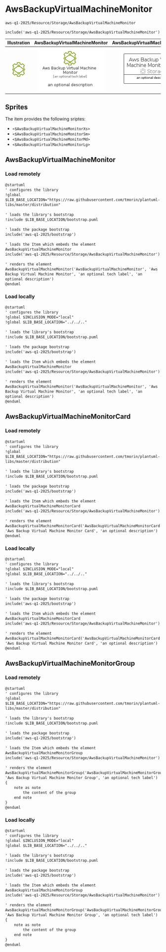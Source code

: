 # AwsBackupVirtualMachineMonitor


```text
aws-q1-2025/Resource/Storage/AwsBackupVirtualMachineMonitor
```

```text
include('aws-q1-2025/Resource/Storage/AwsBackupVirtualMachineMonitor')
```



| Illustration | AwsBackupVirtualMachineMonitor | AwsBackupVirtualMachineMonitorCard | AwsBackupVirtualMachineMonitorGroup |
| :---: | :---: | :---: | :---: |
| ![illustration for Illustration](../../../aws-q1-2025/Resource/Storage/AwsBackupVirtualMachineMonitor.png) | ![illustration for AwsBackupVirtualMachineMonitor](../../../aws-q1-2025/Resource/Storage/AwsBackupVirtualMachineMonitor.Local.png) | ![illustration for AwsBackupVirtualMachineMonitorCard](../../../aws-q1-2025/Resource/Storage/AwsBackupVirtualMachineMonitorCard.Local.png) | ![illustration for AwsBackupVirtualMachineMonitorGroup](../../../aws-q1-2025/Resource/Storage/AwsBackupVirtualMachineMonitorGroup.Local.png) |



## Sprites
The item provides the following sriptes:

- `<$AwsBackupVirtualMachineMonitorXs>`
- `<$AwsBackupVirtualMachineMonitorSm>`
- `<$AwsBackupVirtualMachineMonitorMd>`
- `<$AwsBackupVirtualMachineMonitorLg>`





## AwsBackupVirtualMachineMonitor

### Load remotely
```plantuml
@startuml
' configures the library
!global $LIB_BASE_LOCATION="https://raw.githubusercontent.com/tmorin/plantuml-libs/master/distribution"

' loads the library's bootstrap
!include $LIB_BASE_LOCATION/bootstrap.puml

' loads the package bootstrap
include('aws-q1-2025/bootstrap')

' loads the Item which embeds the element AwsBackupVirtualMachineMonitor
include('aws-q1-2025/Resource/Storage/AwsBackupVirtualMachineMonitor')

' renders the element
AwsBackupVirtualMachineMonitor('AwsBackupVirtualMachineMonitor', 'Aws Backup Virtual Machine Monitor', 'an optional tech label', 'an optional description')
@enduml
```

### Load locally
```plantuml
@startuml
' configures the library
!global $INCLUSION_MODE="local"
!global $LIB_BASE_LOCATION="../../.."

' loads the library's bootstrap
!include $LIB_BASE_LOCATION/bootstrap.puml

' loads the package bootstrap
include('aws-q1-2025/bootstrap')

' loads the Item which embeds the element AwsBackupVirtualMachineMonitor
include('aws-q1-2025/Resource/Storage/AwsBackupVirtualMachineMonitor')

' renders the element
AwsBackupVirtualMachineMonitor('AwsBackupVirtualMachineMonitor', 'Aws Backup Virtual Machine Monitor', 'an optional tech label', 'an optional description')
@enduml
```

## AwsBackupVirtualMachineMonitorCard

### Load remotely
```plantuml
@startuml
' configures the library
!global $LIB_BASE_LOCATION="https://raw.githubusercontent.com/tmorin/plantuml-libs/master/distribution"

' loads the library's bootstrap
!include $LIB_BASE_LOCATION/bootstrap.puml

' loads the package bootstrap
include('aws-q1-2025/bootstrap')

' loads the Item which embeds the element AwsBackupVirtualMachineMonitorCard
include('aws-q1-2025/Resource/Storage/AwsBackupVirtualMachineMonitor')

' renders the element
AwsBackupVirtualMachineMonitorCard('AwsBackupVirtualMachineMonitorCard', 'Aws Backup Virtual Machine Monitor Card', 'an optional description')
@enduml
```

### Load locally
```plantuml
@startuml
' configures the library
!global $INCLUSION_MODE="local"
!global $LIB_BASE_LOCATION="../../.."

' loads the library's bootstrap
!include $LIB_BASE_LOCATION/bootstrap.puml

' loads the package bootstrap
include('aws-q1-2025/bootstrap')

' loads the Item which embeds the element AwsBackupVirtualMachineMonitorCard
include('aws-q1-2025/Resource/Storage/AwsBackupVirtualMachineMonitor')

' renders the element
AwsBackupVirtualMachineMonitorCard('AwsBackupVirtualMachineMonitorCard', 'Aws Backup Virtual Machine Monitor Card', 'an optional description')
@enduml
```

## AwsBackupVirtualMachineMonitorGroup

### Load remotely
```plantuml
@startuml
' configures the library
!global $LIB_BASE_LOCATION="https://raw.githubusercontent.com/tmorin/plantuml-libs/master/distribution"

' loads the library's bootstrap
!include $LIB_BASE_LOCATION/bootstrap.puml

' loads the package bootstrap
include('aws-q1-2025/bootstrap')

' loads the Item which embeds the element AwsBackupVirtualMachineMonitorGroup
include('aws-q1-2025/Resource/Storage/AwsBackupVirtualMachineMonitor')

' renders the element
AwsBackupVirtualMachineMonitorGroup('AwsBackupVirtualMachineMonitorGroup', 'Aws Backup Virtual Machine Monitor Group', 'an optional tech label') {
    note as note
        the content of the group
    end note
}
@enduml
```

### Load locally
```plantuml
@startuml
' configures the library
!global $INCLUSION_MODE="local"
!global $LIB_BASE_LOCATION="../../.."

' loads the library's bootstrap
!include $LIB_BASE_LOCATION/bootstrap.puml

' loads the package bootstrap
include('aws-q1-2025/bootstrap')

' loads the Item which embeds the element AwsBackupVirtualMachineMonitorGroup
include('aws-q1-2025/Resource/Storage/AwsBackupVirtualMachineMonitor')

' renders the element
AwsBackupVirtualMachineMonitorGroup('AwsBackupVirtualMachineMonitorGroup', 'Aws Backup Virtual Machine Monitor Group', 'an optional tech label') {
    note as note
        the content of the group
    end note
}
@enduml
```


